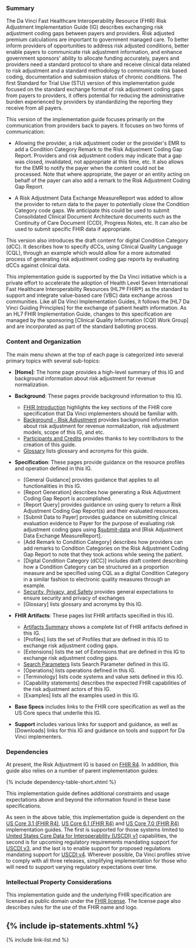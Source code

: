 

###  Summary

The Da Vinci Fast Healthcare Interoperability Resource (FHIR) Risk Adjustment Implementation Guide (IG) describes exchanging risk adjustment coding gaps between payers and providers. Risk adjusted premium calculations are important to government managed care. To better inform providers of opportunities to address risk adjusted conditions, better enable payers to communicate risk adjustment information, and enhance government sponsors' ability to allocate funding accurately, payers and providers need a standard protocol to share and receive clinical data related to risk adjustment and a standard methodology to communicate risk based coding, documentation and submission status of chronic conditions. The first Standard for Trial Use (STU) version of this implementation guide focused on the standard exchange format of risk adjustment coding gaps from payers to providers, it offers potential for reducing the administrative burden experienced by providers by standardizing the reporting they receive from all payers.

This version of the implementation guide focuses primarily on the communication from providers back to payers. It focuses on two forms of communication:

- Allowing the provider, a risk adjustment coder or the provider's EMR to add a Condition Category Remark to the Risk Adjustment Coding Gap Report.  Providers and risk adjustment coders may indicate that a gap was closed, invalidated, not appropriate at this time, etc.  It also allows for the EMR to notify the payer when the content could not be processed. Note that where appropriate, the payer or an entity acting on behalf of the payer can also add a remark to the Risk Adjustment Coding Gap Report.

- A Risk Adjustment Data Exchange MeasureReport was added to allow the provider to return data to the payer to potentially close the Condition Category code gaps.  We anticipate this could be used to submit Consolidated Clinical Document Architecture documents such as the Continuity of Care Document (CCD), Progress Notes, etc. It can also be used to submit specific FHIR data if appropriate.

This version also introduces the draft content for digital Condition Category (dCC). It describes how to specify dCCs, using Clinical Quality Language (CQL), through an example which would allow for a more automated process of generating risk adjustment coding gap reports by evaluating dCCs against clinical data. 

This implementation guide is supported by the Da Vinci initiative which is a private effort to accelerate the adoption of Health Level Seven International Fast Healthcare Interoperability Resources (HL7® FHIR®) as the standard to support and integrate value-based care (VBC) data exchange across communities. Like all Da Vinci Implementation Guides, it follows the [HL7 Da Vinci Guiding Principles] for the exchange of patient health information. As an HL7 FHIR Implementation Guide, changes to this specification are managed by the sponsoring [Clinical Quality Information (CQI) Work Group] and are incorporated as part of the standard balloting process.

### Content and Organization

The main menu shown at the top of each page is categorized into several primary topics with several sub-topics:

- **[Home]**\: The home page provides a high-level summary of this IG and background information about risk adjustment for revenue normalization.

- **Background**: These pages provide background information to this IG.  
    - [FHIR Introduction](fhir.html) highlights the key sections of the FHIR core specification that Da Vinci implementers should be familiar with.
    - [Background - Risk Adjustment](background.html) provides background information about risk adjustment for revenue normalization, risk adjustment models, scope of this IG, and etc. 
    - [Participants and Credits](credits.html) provides thanks to key contributors to the creation of this guide.
    - [Glossary](glossary.html) lists glossary and acronyms for this guide.
- **Specification**: These pages provide guidance on the resource profiles and operation defined in this IG.
    - [General Guidance] provides guidance that applies to all functionalities in this IG.
    - [Report Generation] describes how generating a Risk Adjustment Coding Gap Report is accomplished.
    - [Report Query] provides guidance on using query to return a Risk Adjustment Coding Gap Report(s) and their evaluated resources.
    - [Submit Data to Payer] provides guidance on submitting clinical evaluation evidence to Payer for the purpose of evaluating risk adjustment coding gaps using [$submit-data](https://www.hl7.org/fhir/measure-operation-submit-data.html) and [Risk Adjustment Data Exchange MeasureReport].
    - [Add Remark to Condition Category] describes how providers can add remarks to Condition Categories on the Risk Adjustment Coding Gap Report to note that they took actions while seeing the patient.
    - [Digital Condition Category (dCC)] includes draft content describing how a Condition Category can be structured as a proportion measure and be specified using CQL as a digital Condition Category in a similar fashion to electronic quality measures through an example. 
    - [Security, Privacy, and Safety](security.html) provides general expectations to ensure security and privacy of exchanges
    - [Glossary] lists glossary and acronyms by this IG.

- **FHIR Artifacts**: These pages list FHIR artifacts specified in this IG.
    - [Artifacts Summary](artifacts.html) shows a complete list of FHIR artifacts defined in this IG. 
    - [Profiles] lists the set of Profiles that are defined in this IG to exchange risk adjustment coding gaps.
    - [Extensions] lists the set of Extensions that are defined in this IG to exchange risk adjustment coding gaps.
    - [Search Parameters](search-parameters.html) lists Search Parameter defined in this IG.
    - [Operations] lists operations defined in this IG.
    - [Terminology] lists code systems and value sets defined in this IG.
    - [Capability statements] describes the expected FHIR capabilities of the risk adjustment actors of this IG.
    - [Examples] lists all the examples used in this IG.

- **Base Specs** includes links to the FHIR core specification as well as the US Core specs that underlie this IG.
- **Support** includes various links for support and guidance, as well as [Downloads] links for this IG and guidance on tools and support for Da Vinci implementers.


### Dependencies
At present, the Risk Adjustment IG is based on [FHIR R4]({{site.data.fhir.path}}).  In addition, this guide also relies on a number of parent implementation guides:

{% include dependency-table-short.xhtml %}

This implementation guide defines additional constraints and usage expectations above and beyond the information found in these base specifications.

As seen in the above table, this implementation guide is dependent on the [US Core 3.1 (FHIR R4)]({{site.data.fhir.ver.uscore3}}), [US Core 6.1 (FHIR R4)]({{site.data.fhir.ver.uscore6}}) and [US Core 7.0 (FHIR R4)]({{site.data.fhir.ver.uscore7}}) implementation guides.  The first is supported for those systems limited to [United States Core Data for Interoperability (USCDI) v1](https://www.healthit.gov/isp/united-states-core-data-interoperability-uscdi) capabilities, the second is for upcoming regulatory requirements mandating support for [USCDI v3](https://www.healthit.gov/isp/united-states-core-data-interoperability-uscdi#uscdi-v3), and the last is to enable support for proposed regulations mandating support for [USCDI v4](https://www.healthit.gov/isp/united-states-core-data-interoperability-uscdi#uscdi-v4).  Wherever possible, Da Vinci profiles strive to comply with all three releases, simplifying implementation for those who will need to support varying regulatory expectations over time.


### Intellectual Property Considerations
This implementation guide and the underlying FHIR specification are licensed as public domain under the [FHIR license](http://hl7.org/fhir/R4/license.html#license). The license page also describes rules for the use of the FHIR name and logo.

{% include ip-statements.xhtml %}
---


{% include link-list.md %}
